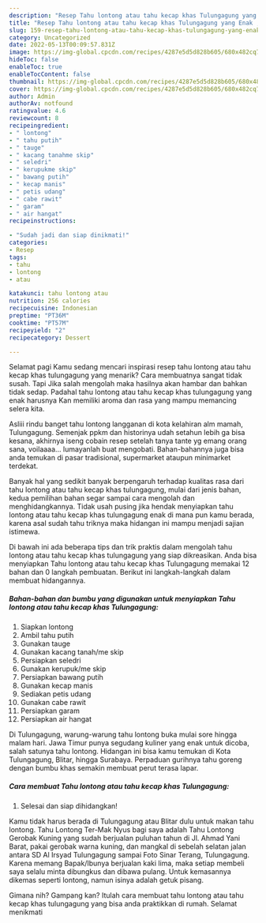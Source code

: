 ```yaml
---
description: "Resep Tahu lontong atau tahu kecap khas Tulungagung yang Enak , Bisa Manjain Lidah"
title: "Resep Tahu lontong atau tahu kecap khas Tulungagung yang Enak , Bisa Manjain Lidah"
slug: 159-resep-tahu-lontong-atau-tahu-kecap-khas-tulungagung-yang-enak-bisa-manjain-lidah
category: Uncategorized
date: 2022-05-13T00:09:57.831Z
image: https://img-global.cpcdn.com/recipes/4287e5d5d828b605/680x482cq70/tahu-lontong-atau-tahu-kecap-khas-tulungagung-foto-resep-utama.jpg
hideToc: false
enableToc: true
enableTocContent: false
thumbnail: https://img-global.cpcdn.com/recipes/4287e5d5d828b605/680x482cq70/tahu-lontong-atau-tahu-kecap-khas-tulungagung-foto-resep-utama.jpg
cover: https://img-global.cpcdn.com/recipes/4287e5d5d828b605/680x482cq70/tahu-lontong-atau-tahu-kecap-khas-tulungagung-foto-resep-utama.jpg
author: Admin
authorAv: notfound
ratingvalue: 4.6
reviewcount: 8
recipeingredient:
- " lontong"
- " tahu putih"
- " tauge"
- " kacang tanahme skip"
- " seledri"
- " kerupukme skip"
- " bawang putih"
- " kecap manis"
- " petis udang"
- " cabe rawit"
- " garam"
- " air hangat"
recipeinstructions:

- "Sudah jadi dan siap dinikmati!"
categories:
- Resep
tags:
- tahu
- lontong
- atau

katakunci: tahu lontong atau 
nutrition: 256 calories
recipecuisine: Indonesian
preptime: "PT36M"
cooktime: "PT57M"
recipeyield: "2"
recipecategory: Dessert

---
```



Selamat pagi Kamu sedang mencari inspirasi resep tahu lontong atau tahu kecap khas tulungagung yang menarik? Cara membuatnya sangat tidak susah. Tapi Jika salah mengolah maka hasilnya akan hambar dan bahkan tidak sedap. Padahal tahu lontong atau tahu kecap khas tulungagung yang enak harusnya Kan memiliki aroma dan rasa yang mampu memancing selera kita.


Asliii rindu banget tahu lontong langganan di kota kelahiran alm mamah, Tulungagung. Semenjak ppkm dan historinya udah setahun lebih ga bisa kesana, akhirnya iseng cobain resep setelah tanya tante yg emang orang sana, voilaaaa… lumayanlah buat mengobati. Bahan-bahannya juga bisa anda temukan di pasar tradisional, supermarket ataupun minimarket terdekat.

Banyak hal yang sedikit banyak berpengaruh terhadap kualitas rasa dari tahu lontong atau tahu kecap khas tulungagung, mulai dari jenis bahan, kedua pemilihan bahan segar sampai cara mengolah dan menghidangkannya. Tidak usah pusing jika hendak menyiapkan tahu lontong atau tahu kecap khas tulungagung enak di mana pun kamu berada, karena asal sudah tahu triknya maka hidangan ini mampu menjadi sajian istimewa.


Di bawah ini ada beberapa tips dan trik praktis dalam mengolah tahu lontong atau tahu kecap khas tulungagung yang siap dikreasikan. Anda bisa menyiapkan Tahu lontong atau tahu kecap khas Tulungagung memakai 12 bahan dan 0 langkah pembuatan. Berikut ini langkah-langkah dalam membuat hidangannya.

<!--inarticleads1-->

##### Bahan-bahan dan bumbu yang digunakan untuk menyiapkan Tahu lontong atau tahu kecap khas Tulungagung:

1. Siapkan  lontong
1. Ambil  tahu putih
1. Gunakan  tauge
1. Gunakan  kacang tanah/me skip
1. Persiapkan  seledri
1. Gunakan  kerupuk/me skip
1. Persiapkan  bawang putih
1. Gunakan  kecap manis
1. Sediakan  petis udang
1. Gunakan  cabe rawit
1. Persiapkan  garam
1. Persiapkan  air hangat


Di Tulungagung, warung-warung tahu lontong buka mulai sore hingga malam hari. Jawa Timur punya segudang kuliner yang enak untuk dicoba, salah satunya tahu lontong. Hidangan ini bisa kamu temukan di Kota Tulungagung, Blitar, hingga Surabaya. Perpaduan gurihnya tahu goreng dengan bumbu khas semakin membuat perut terasa lapar. 

<!--inarticleads2-->

##### Cara membuat Tahu lontong atau tahu kecap khas Tulungagung:


1. Selesai dan siap dihidangkan!

Kamu tidak harus berada di Tulungagung atau Blitar dulu untuk makan tahu lontong. Tahu Lontong Ter-Mak Nyus bagi saya adalah Tahu Lontong Gerobak Kuning yang sudah berjualan puluhan tahun di Jl. Ahmad Yani Barat, pakai gerobak warna kuning, dan mangkal di sebelah selatan jalan antara SD Al Irsyad Tulungagung sampai Foto Sinar Terang, Tulungagung. Karena memang Bapak/Ibunya berjualan kaki lima, maka setiap membeli saya selalu minta dibungkus dan dibawa pulang. Untuk kemasannya dikemas seperti lontong, namun isinya adalah getuk pisang. 

Gimana nih? Gampang kan? Itulah cara membuat tahu lontong atau tahu kecap khas tulungagung yang bisa anda praktikkan di rumah. Selamat menikmati

